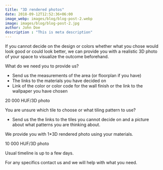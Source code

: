 ```yaml
---
title: "3D rendered photos"
date: 2018-09-12T12:52:36+06:00
image_webp: images/blog/blog-post-2.webp
image: images/blog/blog-post-2.jpg
author: John Doe
description : "This is meta description"
---
```


If you cannot decide on the design or colors whether what you chose would look good or could look better, we can provide you with a realistic 3D photo of your space to visualize the outcome beforehand.

What do we need you to provide us?
- Send us the measurements of the area (or floorplan if you have) 
- The links to the materials you have decided on 
- Link of the color or color code for the wall finish or the link to the wallpaper you have chosen 

20 000 HUF/3D photo

You are unsure which tile to choose or what tiling pattern to use?  

- Send us the the links to the tiles you cannot decide on and a picture about what patterns you are thinking about.  

We provide you with 1*3D rendered photo using your materials. 

10 000 HUF/3D photo


Usual timeline is up to a few days.

For any specifics contact us and we will help with what you need.